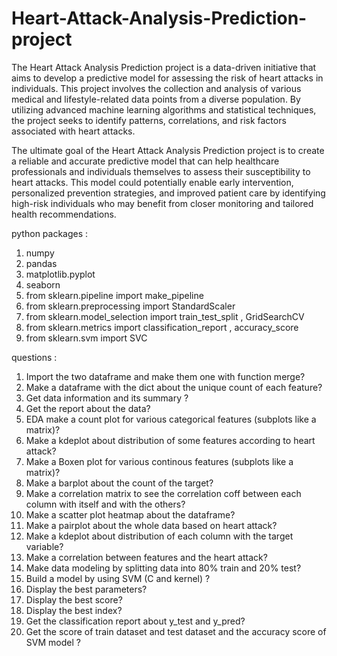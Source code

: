 # Heart-Attack-Analysis-Prediction-project

The Heart Attack Analysis Prediction project is a data-driven initiative that aims to develop a predictive model for assessing the risk of heart attacks in individuals. This project involves the collection and analysis of various medical and lifestyle-related data points from a diverse population. By utilizing advanced machine learning algorithms and statistical techniques, the project seeks to identify patterns, correlations, and risk factors associated with heart attacks.

The ultimate goal of the Heart Attack Analysis Prediction project is to create a reliable and accurate predictive model that can help healthcare professionals and individuals themselves to assess their susceptibility to heart attacks. This model could potentially enable early intervention, personalized prevention strategies, and improved patient care by identifying high-risk individuals who may benefit from closer monitoring and tailored health recommendations.

python packages :

1) numpy
2) pandas
3) matplotlib.pyplot
4) seaborn
5) from sklearn.pipeline import make_pipeline
6) from sklearn.preprocessing import StandardScaler
7) from sklearn.model_selection import train_test_split , GridSearchCV
8) from sklearn.metrics import classification_report , accuracy_score
9) from sklearn.svm import SVC

questions :

1) Import the two dataframe and make them one with function merge?
2) Make a dataframe with the dict about the unique count of each feature?
3) Get data information and its summary ?
4) Get the report about the data?
5) EDA make a count plot for various categorical features (subplots like a matrix)?
6) Make a kdeplot about distribution of some features according to heart attack?
7) Make a Boxen plot for various continous features (subplots like a matrix)?
8) Make a barplot about the count of the target?
9) Make a correlation matrix to see the correlation coff between each column with itself and with the others?
10) Make a scatter plot heatmap about the dataframe?
11) Make a pairplot about the whole data based on heart attack?
12) Make a kdeplot about distribution of each column with the target variable?
13) Make a correlation between features and the heart attack?
14) Make data modeling by splitting data into 80% train and 20% test?
15) Build a model by using SVM (C and kernel) ?
16) Display the best parameters?
17) Display the best score?
18) Display the best index?
19) Get the classification report about y_test and y_pred?
20) Get the score of train dataset and test dataset and the accuracy score of SVM model ?
